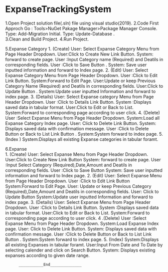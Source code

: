 # ExpanseTrackingSystem

1.Open Project solution file(.sln) file using visual studio(2019).
2.Code First Approch
    Go  : Tools>NuGet Pakage Manager>Package Manager Console.
    Type: Add-Migration Initial.
    Type: Update-Database .   
3.Clean and Build Project.
4.Run Project.

5.Expanse Category 
    1. (Create)
        User: Select Expanse Category  Menu from Page Header Dropdown.
        User:Click to Create New Link Button. 
        System: forward to create page.
        User :Input  Category name (Required) and Deatils in corresponding fields.
        User :Click to Save Button .
        System: Save user inputted information and forward to Index page.
    2. (Edit)
        User: Select Expanse  Category Menu from Page Header Dropdown.
        User :Click to Edit Link Button.
        System:Forward to Edit Page.
        User:Update or keep Previous Category Name (Required) and Deatils in corresponding fields.
        User:Click to Update Button .
        System:Update user inputted Information and forward to index page.
    3. (Details)
        User: Select Expanse category Menu from Page Header Dropdown.
        User :Click to Details Link Button.
        System :Displays saved data in tabular format.
        User:Click to  Edit or Back to List.
        System:Forward to corresponding page according to user click.
    4. (Delete)
        User :Select Expanse  Menu from Page Header Dropdown.
        System:Load all Expanse Category  Index page.
        User: Click to Delete Link Button.
        System: Displays saved data with confirmation message.
        User :Click to Delete Button or Back to List Link Button .
        System:System forward to index page.
    5. (Index )
        System:Displays all existing Expanse categories in tabular foramt.
          
6.Expanse  
    1. (Create)
        User: Select Expanse  Menu from Page Header Dropdown.
        User:Click to Create New Link Button 
        System: forward to create page.
        User :Input Select Category (Required),Date,Amount and Deatils in corresponding fields.
        User :Click to Save Button 
        System: Save user inputted information and forward to Index page.
    2. (Edit)
        User: Select Expanse  Menu from Page Header Dropdown.
        User :Click to Edit Link Button 
        System:Forward to Edit Page.
        User: Update or keep Previous Category (Required),Date,Amount and Deatils in corresponding fields.
        User: Click to Update Button 
        System:Update user inputted Information and forward to index page.
    3. (Details)
        User: Select Expanse  Menu from Page Header Dropdown.
        User :Click to Details Link Button.
        System :Displays saved data in tabular format.
        User:Click to  Edit or Back to List.
        System:Forward to corresponding page according to user click.
    4 .(Delete)
        User :Select Expanse  Menu from Page Header Dropdown.
        System:Load Expanse Index page.
        User: Click to Delete Link Button.
        System: Displays saved data with confirmation message.
        User :Click to Delete Button or Back to List Link Button .
        System:System forward to index page.
    5. (Index)
        System:Displays all existing Expanses in tabular foramt.
        User:Input From Date and To Date by selecting calender and click on Search Button.
        System: Displays existing expanses according to given date range.


          ___________End______________
    
    

    

